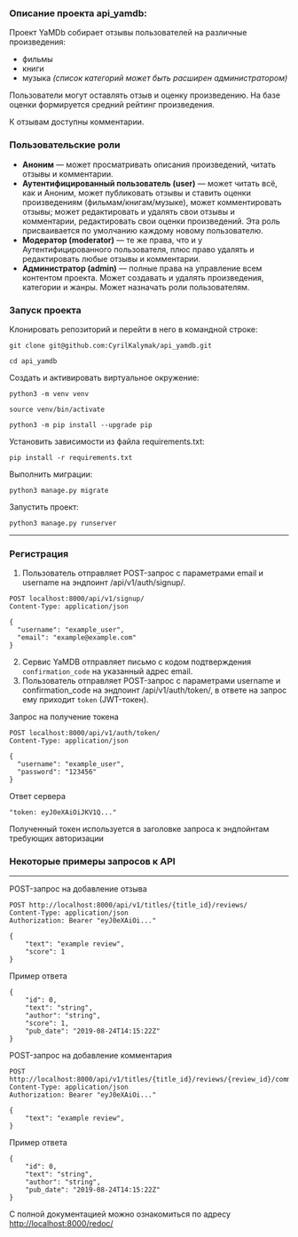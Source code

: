 ### Описание проекта api_yamdb:


Проект YaMDb собирает отзывы пользователей на различные произведения:
* фильмы
* книги
* музыка
_(список категорий может быть расширен администратором)_

Пользователи могут оставлять отзыв и оценку произведению. На базе оценки формируется средний рейтинг произведения.

К отзывам доступны комментарии.

### Пользовательские роли
* **Аноним** — может просматривать описания произведений, читать отзывы и комментарии.
* **Аутентифицированный пользователь (user)** — может читать всё, как и Аноним,
может публиковать отзывы и ставить оценки произведениям (фильмам/книгам/музыке), 
может комментировать отзывы; может редактировать и удалять свои отзывы и комментарии,
редактировать свои оценки произведений. Эта роль присваивается по умолчанию каждому новому пользователю.
* **Модератор (moderator)** — те же права, что и у Аутентифицированного пользователя, плюс право удалять и редактировать любые отзывы и комментарии.
* **Администратор (admin)** — полные права на управление всем контентом проекта. Может создавать и удалять произведения, категории и жанры. Может назначать роли пользователям.

### Запуск проекта

Клонировать репозиторий и перейти в него в командной строке:

```
git clone git@github.com:CyrilKalymak/api_yamdb.git
```

```
cd api_yamdb
```

Cоздать и активировать виртуальное окружение:

```
python3 -m venv venv
```

```
source venv/bin/activate
```

```
python3 -m pip install --upgrade pip
```

Установить зависимости из файла requirements.txt:

```
pip install -r requirements.txt
```

Выполнить миграции:

```
python3 manage.py migrate
```

Запустить проект:

```
python3 manage.py runserver
```
---
### Регистрация
1. Пользователь отправляет POST-запрос с параметрами email и username на эндпоинт /api/v1/auth/signup/.
```
POST localhost:8000/api/v1/signup/
Content-Type: application/json

{
  "username": "example_user",
  "email": "example@example.com"
}
```
2. Сервис YaMDB отправляет письмо с кодом подтверждения `confirmation_code` на указанный адрес email.
3. Пользователь отправляет POST-запрос с параметрами username и confirmation_code на эндпоинт 
/api/v1/auth/token/, в ответе на запрос ему приходит `token` (JWT-токен).

Запрос на получение токена
```
POST localhost:8000/api/v1/auth/token/
Content-Type: application/json

{
  "username": "example_user",
  "password": "123456"
}
```
Ответ сервера
```
"token: eyJ0eXAiOiJKV1Q..."
```
Полученный токен используется в заголовке запроса к эндпойнтам требующих авторизации

### Некоторые примеры запросов к API

---
POST-запрос на добавление отзыва
```
POST http://localhost:8000/api/v1/titles/{title_id}/reviews/
Content-Type: application/json
Authorization: Bearer "eyJ0eXAiOi..."

{
    "text": "example review",
    "score": 1
}
```
Пример ответа
```
{
    "id": 0,
    "text": "string",
    "author": "string",
    "score": 1,
    "pub_date": "2019-08-24T14:15:22Z"
}
```

POST-запрос на добавление комментария
```
POST http://localhost:8000/api/v1/titles/{title_id}/reviews/{review_id}/comments/
Content-Type: application/json
Authorization: Bearer "eyJ0eXAiOi..."

{
    "text": "example review",
}
```
Пример ответа
```
{
    "id": 0,
    "text": "string",
    "author": "string",
    "pub_date": "2019-08-24T14:15:22Z"
}
```

С полной документацией можно ознакомиться по адресу [http://localhost:8000/redoc/](http://localhost:8000/redoc/)